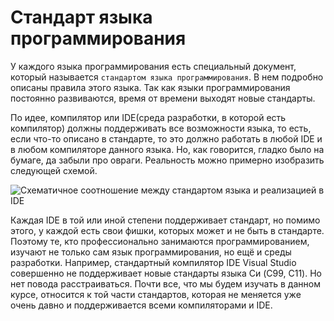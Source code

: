 # Стандарт языка программирования		

У каждого языка программирования есть специальный документ, который называется `стандартом языка программирования`. В нем подробно описаны правила этого языка. Так как языки программирования постоянно развиваются, время от времени выходят новые стандарты.

По идее, компилятор или IDE(среда разработки, в которой есть компилятор) должны поддерживать все возможности языка, то есть, если что-то описано в стандарте, то это должно работать в любой IDE и в любом компиляторе данного языка. Но, как говорится, гладко было на бумаге, да забыли про овраги. Реальность можно примерно изобразить следующей схемой.


![Схематичное соотношение между стандартом языка и реализацией в IDE](./ide_vs_standart.png)

Каждая IDE в той или иной степени поддерживает стандарт, но помимо этого, у каждой есть свои фишки, которых может и не быть в стандарте. Поэтому те, кто профессионально занимаются программированием, изучают не только сам язык программирования, но ещё и среды разработки. Например, стандартный компилятор IDE Visual Studio совершенно не поддерживает новые стандарты языка Си (C99, C11). Но нет повода расстраиваться. Почти все, что мы будем изучать в данном курсе, относится к той части стандартов, которая не меняется уже очень давно и поддерживается всеми компиляторами и IDE.
